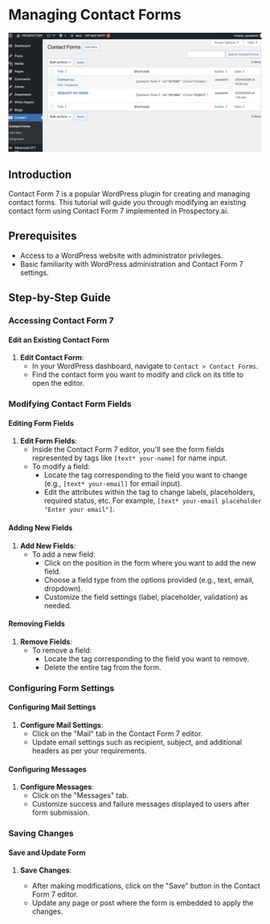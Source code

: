 # Managing Contact Forms

![Contact Forms](assets/contact.png)

## Introduction

Contact Form 7 is a popular WordPress plugin for creating and managing contact forms. This tutorial will guide you through modifying an existing contact form using Contact Form 7 implemented in Prospectory.ai.

## Prerequisites

- Access to a WordPress website with administrator privileges.
- Basic familiarity with WordPress administration and Contact Form 7 settings.

## Step-by-Step Guide

### Accessing Contact Form 7

#### Edit an Existing Contact Form

1. **Edit Contact Form**:
   - In your WordPress dashboard, navigate to `Contact > Contact Forms`.
   - Find the contact form you want to modify and click on its title to open the editor.

### Modifying Contact Form Fields

#### Editing Form Fields

1. **Edit Form Fields**:
   - Inside the Contact Form 7 editor, you'll see the form fields represented by tags like `[text* your-name]` for name input.
   - To modify a field:
     - Locate the tag corresponding to the field you want to change (e.g., `[text* your-email]` for email input).
     - Edit the attributes within the tag to change labels, placeholders, required status, etc. For example, `[text* your-email placeholder "Enter your email"]`.

#### Adding New Fields

1. **Add New Fields**:
   - To add a new field:
     - Click on the position in the form where you want to add the new field.
     - Choose a field type from the options provided (e.g., text, email, dropdown).
     - Customize the field settings (label, placeholder, validation) as needed.

#### Removing Fields

1. **Remove Fields**:
   - To remove a field:
     - Locate the tag corresponding to the field you want to remove.
     - Delete the entire tag from the form.

### Configuring Form Settings

#### Configuring Mail Settings

1. **Configure Mail Settings**:
   - Click on the "Mail" tab in the Contact Form 7 editor.
   - Update email settings such as recipient, subject, and additional headers as per your requirements.

#### Configuring Messages

1. **Configure Messages**:
   - Click on the "Messages" tab.
   - Customize success and failure messages displayed to users after form submission.

### Saving Changes

#### Save and Update Form

1. **Save Changes**:

   - After making modifications, click on the "Save" button in the Contact Form 7 editor.
   - Update any page or post where the form is embedded to apply the changes.

   <br><br><br><br><br>
